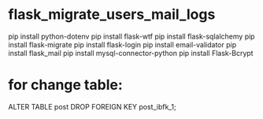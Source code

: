 # flask_migrate_users_mail_logs
pip install python-dotenv
pip install flask-wtf
pip install flask-sqlalchemy
pip install flask-migrate
pip install flask-login
pip install email-validator
pip install flask_mail
pip install mysql-connector-python
pip install Flask-Bcrypt
# for change table:
ALTER TABLE post DROP FOREIGN KEY post_ibfk_1;

